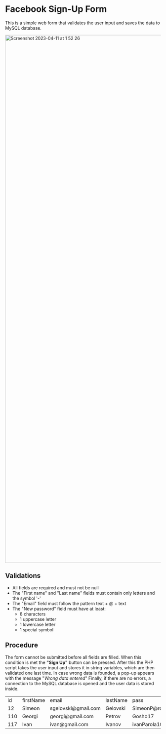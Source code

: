 # Facebook Sign-Up Form

This is a simple web form that validates the user input and saves the data to MySQL database.

<img width="1710" alt="Screenshot 2023-04-11 at 1 52 26" src="https://user-images.githubusercontent.com/63150803/231014278-3940c6e6-be30-41d7-9856-8ac629537361.png">

## Validations
* All fields are required and must not be null
* The "First name" and "Last name" fields must contain only letters and the symbol '-'
* The "Email" field must follow the pattern text + @ + text
* The "New password" field must have at least:
    * 8 characters
    * 1 uppercase letter
    * 1 lowercase letter
    * 1 special symbol

## Procedure
The form cannot be submitted before all fields are filled. 
When this condition is met the **"Sign Up"** button can be pressed. 
After this the PHP script takes the user input and stores it in string variables, which are then validated one last time. 
In case wrong data is founded, a pop-up appears with the message "_Wrong data entered_"
Finally, if there are no errors, a connection to the MySQL database is opened and the user data is stored inside.

<table>
<tr>
<td>id</td>
<td>firstName</td>
<td>email</td>
<td>lastName</td>
<td>pass</td>
<td>month</td>
<td>day</td>
<td>year</td>
<td>sex</td>
</tr>

<tr>
<td >12</td>
<td>Simeon</td>
<td>sgelovski@gmail.com</td>
<td>Gelovski</td>
<td>SimeonP@rola1</td>
<td>3</td>
<td>19</td>
<td>2000</td>
<td>male</td>
</tr>

<tr>
<td>110</td>
<td>Georgi</td>
<td>georgi@gmail.com</td>
<td>Petrov</td>
<td>Gosho17</td>
<td>10</td>
<td>7</td>
<td>2015</td>
<td>male</td>
</tr>

<tr>
<td>117</td>
<td>Ivan</td>
<td>ivan@gmail.com</td>
<td>Ivanov</td>
<td>ivanParola1@</td>
<td>2</td>
<td>5</td>
<td>2006</td>
<td>male</td>
</tr>
</table>